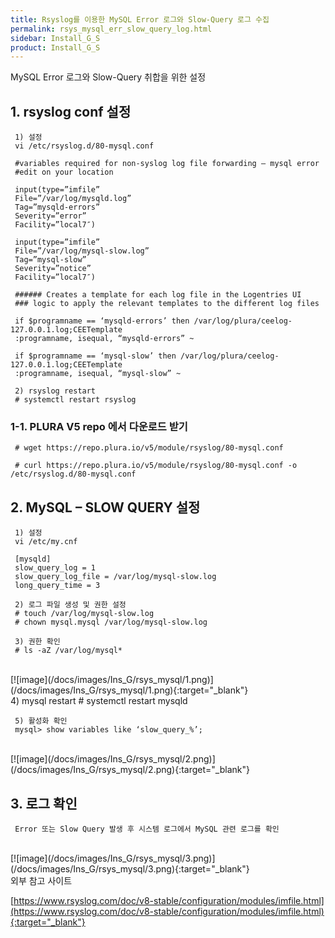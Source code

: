 ```yaml
---
title: Rsyslog를 이용한 MySQL Error 로그와 Slow-Query 로그 수집
permalink: rsys_mysql_err_slow_query_log.html
sidebar: Install_G_S
product: Install_G_S
---
```


MySQL Error 로그와 Slow-Query 취합을 위한 설정

## 1. rsyslog conf 설정

     1) 설정
     vi /etc/rsyslog.d/80-mysql.conf

     #variables required for non-syslog log file forwarding – mysql error
     #edit on your location

     input(type=”imfile”
     File=”/var/log/mysqld.log”
     Tag=”mysqld-errors”
     Severity=”error”
     Facility=”local7″)

     input(type=”imfile”
     File=”/var/log/mysql-slow.log”
     Tag=”mysql-slow”
     Severity=”notice”
     Facility=”local7″)

     ###### Creates a template for each log file in the Logentries UI
     ### logic to apply the relevant templates to the different log files

     if $programname == ‘mysqld-errors’ then /var/log/plura/ceelog-127.0.0.1.log;CEETemplate
     :programname, isequal, “mysqld-errors” ~

     if $programname == ‘mysql-slow’ then /var/log/plura/ceelog-127.0.0.1.log;CEETemplate
     :programname, isequal, “mysql-slow” ~

     2) rsyslog restart
     # systemctl restart rsyslog

### 1-1. PLURA V5 repo 에서 다운로드 받기

     # wget https://repo.plura.io/v5/module/rsyslog/80-mysql.conf

     # curl https://repo.plura.io/v5/module/rsyslog/80-mysql.conf -o /etc/rsyslog.d/80-mysql.conf

## 2. MySQL – SLOW QUERY 설정

     1) 설정
     vi /etc/my.cnf

     [mysqld]
     slow_query_log = 1
     slow_query_log_file = /var/log/mysql-slow.log
     long_query_time = 3

     2) 로그 파일 생성 및 권한 설정
     # touch /var/log/mysql-slow.log
     # chown mysql.mysql /var/log/mysql-slow.log

     3) 권한 확인
     # ls -aZ /var/log/mysql*

<br />
[![image](/docs/images/Ins_G/rsys_mysql/1.png)](/docs/images/Ins_G/rsys_mysql/1.png){:target="_blank"}
<br />
     4) mysql restart
     # systemctl restart mysqld

     5) 활성화 확인
     mysql> show variables like ‘slow_query_%’;
<br />
[![image](/docs/images/Ins_G/rsys_mysql/2.png)](/docs/images/Ins_G/rsys_mysql/2.png){:target="_blank"}
<br />

## 3. 로그 확인

     Error 또는 Slow Query 발생 후 시스템 로그에서 MySQL 관련 로그를 확인

<br />
[![image](/docs/images/Ins_G/rsys_mysql/3.png)](/docs/images/Ins_G/rsys_mysql/3.png){:target="_blank"}
<br />
외부 참고 사이트

[https://www.rsyslog.com/doc/v8-stable/configuration/modules/imfile.html](https://www.rsyslog.com/doc/v8-stable/configuration/modules/imfile.html){:target="_blank"}